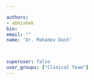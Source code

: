 ```yaml
---

authors:
- abhishek
bio: 
email: ""
name: 'Dr. Mahadev Dash'



superuser: false
user_groups: ["Clinical Team"]
---
```



